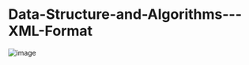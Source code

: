 # Data-Structure-and-Algorithms---XML-Format
![image](https://user-images.githubusercontent.com/54436093/152977915-87e614f3-11b4-47ad-b6cc-9f3369c57604.png)
